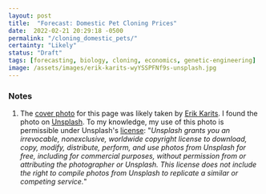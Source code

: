```yaml
---
layout: post
title:  "Forecast: Domestic Pet Cloning Prices"
date:  2022-02-21 20:29:18 -0500
permalink: "/cloning_domestic_pets/"
certainty: "Likely"
status: "Draft"
tags: [forecasting, biology, cloning, economics, genetic-engineering]
image: /assets/images/erik-karits-wyYSSPFNf9s-unsplash.jpg
---
```



### Notes

1. The [cover photo](https://unsplash.com/photos/7ALIbwRkwig) for this page was likely taken by [Erik Karits](https://unsplash.com/@slacktalk). I found the photo on [Unsplash](https://unsplash.com/). To my knowledge, my use of this photo is permissible under Unsplash's [license](https://unsplash.com/license): "_Unsplash grants you an irrevocable, nonexclusive, worldwide copyright license to download, copy, modify, distribute, perform, and use photos from Unsplash for free, including for commercial purposes, without permission from or attributing the photographer or Unsplash. This license does not include the right to compile photos from Unsplash to replicate a similar or competing service._"
